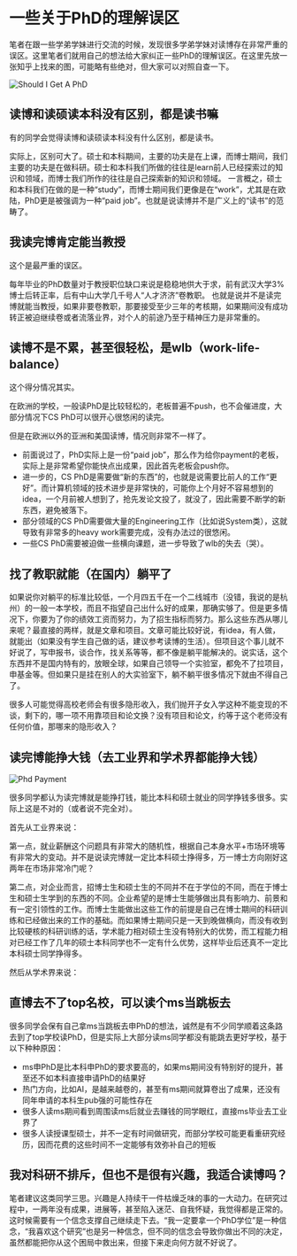 # 一些关于PhD的理解误区

笔者在跟一些学弟学妹进行交流的时候，发现很多学弟学妹对读博存在非常严重的误区。这里笔者们就用自己的想法给大家纠正一些PhD的理解误区。在这里先放一张知乎上找来的图，可能略有些绝对，但大家可以对照自查一下。

![Should I Get A PhD](../.gitbook/assets/Should-I-get-a-phd.jpg)

## 读博和读硕读本科没有区别，都是读书嘛

有的同学会觉得读博和读硕读本科没有什么区别，都是读书。

实际上，区别可大了。硕士和本科期间，主要的功夫是在上课，而博士期间，我们主要的功夫是在做科研。硕士和本科我们所做的往往是learn前人已经探索过的知识和领域，而博士我们所作的往往是自己探索新的知识和领域。
一言概之，硕士和本科我们在做的是一种“study”，而博士期间我们更像是在“work”，尤其是在欧陆，PhD更是被强调为一种“paid job”。也就是说读博并不是广义上的“读书”的范畴了。


## 我读完博肯定能当教授

这个是最严重的误区。

每年毕业的PhD数量对于教授职位缺口来说是稳稳地供大于求，前有武汉大学3%博士后转正率，后有中山大学几千号人“人才济济”卷教职。
也就是说并不是读完博就能当教授，如果非要卷教职，那要接受至少三年的考核期，如果期间没有成功转正被迫继续卷或者流落业界，对个人的前途乃至于精神压力是非常重的。

## 读博不是不累，甚至很轻松，是wlb（work-life-balance）

这个得分情况其实。

在欧洲的学校，一般读PhD是比较轻松的，老板普遍不push，也不会催进度，大部分情况下CS PhD可以很开心很悠闲的读完。

但是在欧洲以外的亚洲和美国读博，情况则非常不一样了。

* 前面说过了，PhD实际上是一份“paid job”，那么作为给你payment的老板，实际上是非常希望你能快点出成果，因此首先老板会push你。
* 进一步的，CS PhD是需要做“新的东西”的，也就是说需要比前人的工作“更好”。而计算机领域的技术进步是非常快的，可能你上个月好不容易想到的idea，一个月前被人想到了，抢先发论文投了，就没了，因此需要不断学的新东西，避免被落下。
* 部分领域的CS PhD需要做大量的Engineering工作（比如说System类），这就导致有非常多的heavy work需要完成，没有办法过的很悠闲。
* 一些CS PhD需要被迫做一些横向课题，进一步导致了wlb的失去（哭）。

## 找了教职就能（在国内）躺平了

如果说你对躺平的标准比较低，一个月四五千在一个二线城市（没错，我说的是杭州）的一般一本学校，而且不指望自己出什么好的成果，那确实够了。但是更多情况下，你要为了你的绩效工资而努力，为了招生指标而努力。那么这些东西从哪儿来呢？最直接的两样，就是文章和项目。文章可能比较好说，有idea，有人做，就能出（如果没有学生自己做的话，建议参考读博的生活）。但项目这个事儿就不好说了，写申报书，谈合作，找关系等等，都不像是躺平能解决的。说实话，这个东西并不是国内特有的，放眼全球，如果自己领导一个实验室，都免不了拉项目，申基金等。但如果只是挂在别人的大实验室下，躺不躺平很多情况下就由不得自己了。

很多人可能觉得高校老师会有很多隐形收入，我们抛开子女入学这种不能变现的不谈，剩下的，哪一项不用靠项目和论文换？没有项目和论文，约等于这个老师没有任何价值，那哪来的隐形收入？

## 读完博能挣大钱（去工业界和学术界都能挣大钱）

![Phd Payment](../.gitbook/assets/PhdPayment.jpeg)

很多同学都认为读完博就是能挣打钱，能比本科和硕士就业的同学挣钱多很多。实际上这是不对的（或者说不完全对）。

首先从工业界来说：

第一点，就业薪酬这个问题具有非常大的随机性，根据自己本身水平+市场环境等有非常大的变动。并不是说读完博就一定比本科硕士挣得多，万一博士方向刚好这两年在市场非常冷门呢？

第二点，对企业而言，招博士生和硕士生的不同并不在于学位的不同，而在于博士生和硕士生学到的东西的不同。企业希望的是博士生能够做出具有影响力、前景和有一定引领性的工作。而博士生能做出这些工作的前提是自己在博士期间的科研训练和已经做出来的工作的基础。而如果博士期间只是一天到晚做横向，而没有收到比较硬核的科研训练的话，学术能力相对硕士生没有特别大的优势，而工程能力相对已经工作了几年的硕士本科同学也不一定有什么优势，这样毕业后还真不一定比本科硕士同学挣得多。

然后从学术界来说：

## 直博去不了top名校，可以读个ms当跳板去

很多同学会保有自己拿ms当跳板去申PhD的想法，诚然是有不少同学顺着这条路去到了top学校读PhD，但是实际上大部分读ms同学都没有能跳去更好学校，基于以下种种原因：

* ms申PhD是比本科申PhD的要求要高的，如果ms期间没有特别好的提升，甚至还不如本科直接申请PhD的结果好
* 热门方向，比如AI，是越来越卷的，甚至有ms期间就算卷出了成果，还没有同年申请的本科生pub强的可能性存在
* 很多人读ms期间看到周围读ms后就业去赚钱的同学眼红，直接ms毕业去工业界了
* 很多人读授课型硕士，并不一定有时间做研究，而部分学校可能更看重研究经历，因而花费的这些时间不一定能够有效弥补自己的短板

## 我对科研不排斥，但也不是很有兴趣，我适合读博吗？

笔者建议这类同学三思。兴趣是人持续干一件枯燥乏味的事的一大动力。在研究过程中，一两年没有成果，进展等，甚至陷入迷茫、自我怀疑，我觉得都是正常的。这时候需要有一个信念支撑自己继续走下去。“我一定要拿一个PhD学位”是一种信念，“我喜欢这个研究”也是另一种信念，但不同的信念会导致你做出不同的决定，虽然都能把你从这个困局中救出来，但接下来走向何方就不好说了。
